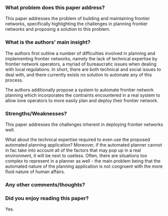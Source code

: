 ### What problem does this paper address?

This paper addresses the problem of building and maintaining frontier networks, specifically highlighting the challenges in planning frontier networks and proposing a solution to this problem.

### What is the authors' main insight?

The authors first outline a number of difficulties involved in planning and implementing frontier networks, namely the lack of technical expertise by frontier network operators, a myriad of bureaucratic issues when dealing with local regulations. In short, there are both technical and social issues to deal with, and there currently exists no solution to automate any of this process.

The authors additionally propose a system to automate frontier network planning which incorporates the contraints encountered in a real system to allow lone operators to more easily plan and deploy their frontier network.

### Strengths/Weaknesses?

This paper addresses the challenges inherent in deploying frontier networks well. 

What about the technical expertise required to even use the proposed automated planning application? Moreover, if the automated planner cannot in fac take into account all of the factors that may pop up in a real environment, it will be next to useless. Often, there are situations too complex to represent in a planner as well - the main problem being that the automated nature of the planning application is not congruent with the more fluid nature of human affairs.

### Any other comments/thoughts?



### Did you enjoy reading this paper?

Yes.